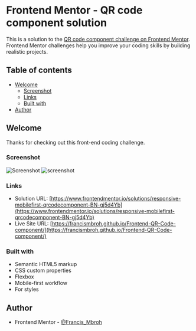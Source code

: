 # Frontend Mentor - QR code component solution

This is a solution to the [QR code component challenge on Frontend Mentor](https://www.frontendmentor.io/challenges/qr-code-component-iux_sIO_H). Frontend Mentor challenges help you improve your coding skills by building realistic projects. 

## Table of contents

- [Welcome](#welcome)
  - [Screenshot](#screenshot)
  - [Links](#links)
  - [Built with](#built-with)
- [Author](#author)

## Welcome

Thanks for checking out this front-end coding challenge.

### Screenshot

![Screenshot](screenshot.jpg)
![screenshot](https://github.com/FrancisMbroh/Frontend-QR-Code-component/assets/147813061/b6421133-5093-45b1-8dd2-0e68385b0e1a)

### Links

- Solution URL: [https://www.frontendmentor.io/solutions/responsive-mobilefirst-qrcodecomponent-BN-gj5d4Yb](https://www.frontendmentor.io/solutions/responsive-mobilefirst-qrcodecomponent-BN-gj5d4Yb)
- Live Site URL: [https://francismbroh.github.io/Frontend-QR-Code-component/](https://francismbroh.github.io/Frontend-QR-Code-component/)

### Built with

- Semantic HTML5 markup
- CSS custom properties
- Flexbox
- Mobile-first workflow
 - For styles

## Author

- Frontend Mentor - [@Francis_Mbroh](https://www.frontendmentor.io/profile/Francis_Mbroh)
